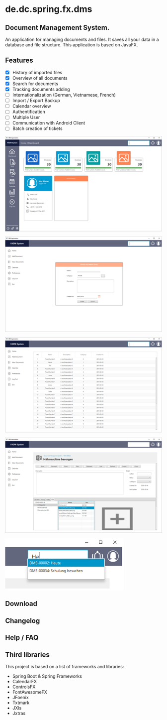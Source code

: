 # de.dc.spring.fx.dms

## Document Management System.

An application for managing documents and files. It saves all your data in a database and file structure. This application is based on JavaFX.

## Features

- [x] History of imported files
- [x] Overview of all documents
- [x] Search for documents
- [x] Tracking documents adding
- [ ] Internationalization (German, Vietnamese, French)
- [ ] Import / Export Backup
- [ ] Calendar overview
- [ ] Authentification
- [ ] Multiple User
- [ ] Communication with Android Client
- [ ] Batch creation of tickets

![SwtFormDesigner screenshot](https://github.com/chqu1012/de.dc.spring.fx.dms/blob/master/de.dc.spring.fx.dms.res/images/01%20Dashboard.PNG "SwtFormDesigner")

![SwtFormDesigner screenshot](https://github.com/chqu1012/de.dc.spring.fx.dms/blob/master/de.dc.spring.fx.dms.res/images/02%20Add%20Document%20Form.PNG "SwtFormDesigner")

![SwtFormDesigner screenshot](https://github.com/chqu1012/de.dc.spring.fx.dms/blob/master/de.dc.spring.fx.dms.res/images/03%20Document%20Table.PNG "SwtFormDesigner")

![SwtFormDesigner screenshot](https://github.com/chqu1012/de.dc.spring.fx.dms/blob/master/de.dc.spring.fx.dms.res/images/04%20Document%20Details.PNG "SwtFormDesigner")

![SwtFormDesigner screenshot](https://github.com/chqu1012/de.dc.spring.fx.dms/blob/master/de.dc.spring.fx.dms.res/images/05%20Search.PNG "SwtFormDesigner")

## Download

## Changelog

## Help / FAQ

## Third libraries
This project is based on a list of frameworks and libraries:
- Spring Boot & Spring Frameworks
- CalendarFX
- ControlsFX
- FontAwesomeFX
- JFoenix
- Txtmark
- JXls
- Jxtras
